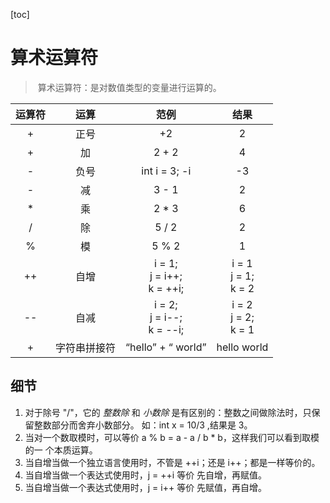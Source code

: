 [toc]

# 算术运算符

> ​	算术运算符：是对数值类型的变量进行运算的。

| 运算符 |     运算     |                范例                |             结果             |
| :----: | :----------: | :--------------------------------: | :--------------------------: |
|   +    |     正号     |                 +2                 |              2               |
|   +    |      加      |               2 + 2                |              4               |
|   -    |     负号     |           int i = 3; -i            |              -3              |
|   -    |      减      |               3 - 1                |              2               |
|   *    |      乘      |               2 * 3                |              6               |
|   /    |      除      |               5 / 2                |              2               |
|   %    |      模      |               5 % 2                |              1               |
|   ++   |     自增     | i = 1;<br />j = i++;<br />k = ++i; | i = 1<br />j = 1;<br />k = 2 |
|   --   |     自减     | i = 2;<br />j = i--;<br />k = --i; | i = 2<br />j = 2;<br />k = 1 |
|   +    | 字符串拼接符 |         “hello” + “ world”         |         hello world          |

## 细节

1. 对于除号 "/"，它的 *整数除* 和 *小数除* 是有区别的：整数之间做除法时，只保留整数部分而舍弃小数部分。
    如：int x = 10/3 ,结果是 3。
2. 当对一个数取模时，可以等价 a % b = a - a / b * b，这样我们可以看到取模的一
    个本质运算。
3. 当自增当做一个独立语言使用时，不管是 ++i；还是 i++；都是一样等价的。
4. 当自增当做一个表达式使用时，j = ++i 等价 先自增，再赋值。
5. 当自增当做一个表达式使用时，j = i++ 等价 先赋值，再自增。


